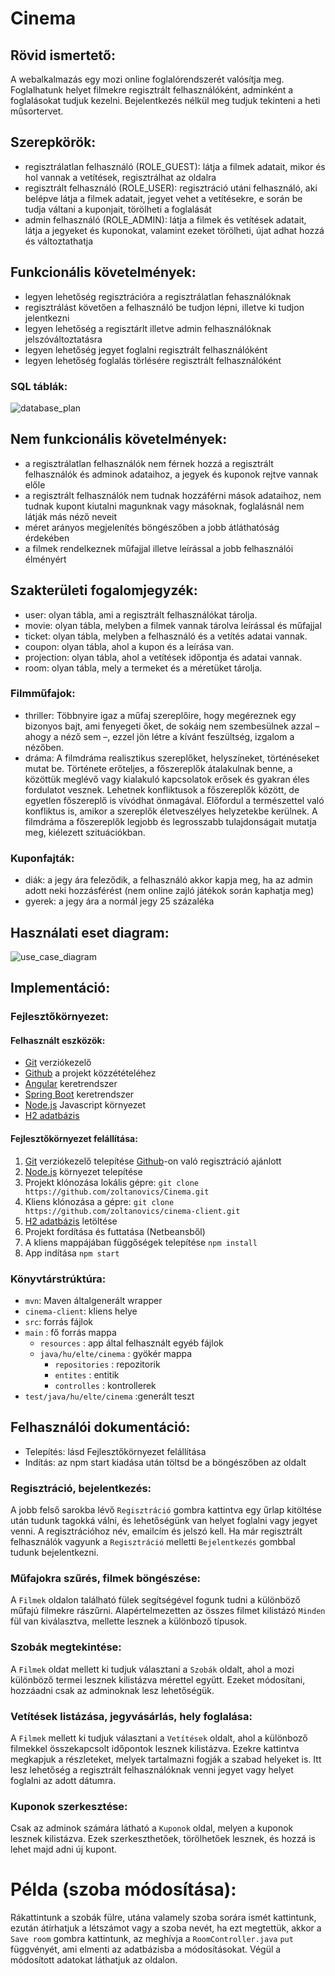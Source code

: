 # Cinema

## Rövid ismertető:
A webalkalmazás egy mozi online foglalórendszerét valósítja meg. Foglalhatunk helyet filmekre regisztrált felhasználóként, adminként a foglalásokat tudjuk kezelni. Bejelentkezés nélkül meg tudjuk tekinteni a heti műsortervet.

## Szerepkörök:
 - regisztrálatlan felhasználó (ROLE_GUEST): látja a filmek adatait, mikor és hol vannak a vetítések, regisztrálhat az oldalra
 - regisztrált felhasználó (ROLE_USER): regisztráció utáni felhasználó, aki belépve látja a filmek adatait, jegyet vehet a vetítésekre, e során be tudja váltani a kuponjait, törölheti a foglalását
 - admin felhasználó (ROLE_ADMIN): látja a filmek és vetítések adatait, látja a jegyeket és kuponokat, valamint ezeket törölheti, újat adhat hozzá és változtathatja

## Funkcionális követelmények:
- legyen lehetőség regisztrációra a regisztrálatlan fehasználóknak
- regisztrálást követően a felhasználó be tudjon lépni, illetve ki tudjon jelentkezni
- legyen lehetőség a regisztárlt illetve admin felhasználóknak jelszóváltoztatásra
- legyen lehetőség jegyet foglalni regisztrált felhasználóként
- legyen lehetőség foglalás törlésére regisztrált felhasználóként
### SQL táblák:
![database_plan](https://github.com/zoltanovics/Cinema/blob/master/adatbazis_terv.png)

## Nem funkcionális követelmények:
 - a regisztrálatlan felhasználók nem férnek hozzá a regisztrált felhasználók és adminok adataihoz, a jegyek és kuponok rejtve vannak előle
 - a regisztrált felhasználók nem tudnak hozzáférni mások adataihoz, nem tudnak kupont kiutalni magunknak vagy másoknak, foglalásnál nem látják más néző neveit
 - méret arányos megjelenítés böngészőben a jobb átláthatóság érdekében
 - a filmek rendelkeznek műfajjal illetve leírással a jobb felhasználói élményért

## Szakterületi fogalomjegyzék:
 - user: olyan tábla, ami a regisztrált felhasználókat tárolja.
 - movie: olyan tábla, melyben a filmek vannak tárolva leírással és műfajjal
 - ticket: olyan tábla, melyben a felhasználó és a vetítés adatai vannak.
 - coupon: olyan tábla, ahol a kupon és a leírása van.
 - projection: olyan tábla, ahol a vetítések időpontja és adatai vannak.
 - room: olyan tábla, mely a termeket és a méretüket tárolja.

### Filmműfajok:
 - thriller: Többnyire igaz a műfaj szereplőire, hogy megéreznek egy bizonyos bajt, ami fenyegeti őket, de sokáig nem szembesülnek azzal – ahogy a néző sem –, ezzel jön létre a kívánt feszültség, izgalom a nézőben.
 - dráma: A filmdráma realisztikus szereplőket, helyszíneket, történéseket mutat be. Története erőteljes, a főszereplők átalakulnak benne, a közöttük meglévő vagy kialakuló kapcsolatok erősek és gyakran éles fordulatot vesznek. Lehetnek konfliktusok a főszereplők között, de egyetlen főszereplő is vívódhat önmagával. Előfordul a természettel való konfliktus is, amikor a szereplők életveszélyes helyzetekbe kerülnek. A filmdráma a főszereplők legjobb és legrosszabb tulajdonságait mutatja meg, kiélezett szituációkban.
 
### Kuponfajták:
- diák: a jegy ára feleződik, a felhasználó akkor kapja meg, ha az admin adott neki hozzásférést (nem online zajló játékok során kaphatja meg)
- gyerek: a jegy ára a normál jegy 25 százaléka

## Használati eset diagram:
![use_case_diagram](https://github.com/zoltanovics/Cinema/blob/master/dia.jpg)

## Implementáció:

### Fejlesztőkörnyezet:

#### Felhasznált eszközök:
- [Git](https://git-scm.com/) verziókezelő
- [Github](https://github.com/) a projekt közzétételéhez
- [Angular](https://angular.io/) keretrendszer
- [Spring Boot](https://spring.io/projects/spring-boot) keretrendszer
- [Node.js](https://nodejs.org/en/) Javascript környezet
- [H2 adatbázis](https://www.h2database.com/html/main.html)

#### Fejlesztőkörnyezet felállítása:
1. [Git](https://git-scm.com/) verziókezelő telepítése
 [Github](https://github.com/)-on való regisztráció ajánlott
2. [Node.js](https://nodejs.org/en/) környezet telepítése
3. Projekt klónozása lokális gépre: `git clone https://github.com/zoltanovics/Cinema.git`
4. Kliens klónozása a gépre: `git clone https://github.com/zoltanovics/cinema-client.git`
5. [H2 adatbázis](https://www.h2database.com/html/main.html) letöltése
6. Projekt fordítása és futtatása (Netbeansből)
7. A kliens mappájában függőségek telepítése `npm install`
8. App indítása `npm start`

### Könyvtárstrúktúra:
- `mvn`: Maven általgenerált wrapper
- `cinema-client`: kliens helye
- `src`: forrás fájlok
 - `main` : fő forrás mappa
   - `resources` : app által felhasznált egyéb fájlok 
   - `java/hu/elte/cinema` :  gyökér mappa
     - `repositories` : repozitorik
     - `entites` : entitik
     - `controlles` : kontrollerek
 - `test/java/hu/elte/cinema` :generált teszt
 
## Felhasználói dokumentáció:
- Telepítés: lásd Fejlesztőkörnyezet felállítása
- Indítás: az npm start kiadása után töltsd be a böngészőben az oldalt
### Regisztráció, bejelentkezés:
A jobb felső sarokba lévő `Regisztráció` gombra kattintva egy űrlap kitöltése után tudunk tagokká válni, és lehetőségünk van helyet foglalni vagy jegyet venni. A regisztrációhoz név, emailcím és jelszó kell. Ha már regisztrált felhasználók vagyunk a `Regisztráció` melletti `Bejelentkezés` gombbal tudunk bejelentkezni. 
### Műfajokra szűrés, filmek böngészése:
A `Filmek` oldalon található fülek segítségével fogunk tudni a különböző műfajú filmekre rászűrni. Alapértelmezetten az összes filmet kilistázó `Minden` fül van kiválasztva, mellette lesznek a különboző típusok.
### Szobák megtekintése:
A `Filmek` oldat mellett ki tudjuk választani a `Szobák` oldalt, ahol a mozi különböző termei lesznek kilistázva mérettel együtt. Ezeket módosítani, hozzáadni csak az adminoknak lesz lehetőségük.
### Vetítések listázása, jegyvásárlás, hely foglalása:
A `Filmek` mellett ki tudjuk választani a `Vetítések` oldalt, ahol a különboző filmekkel összekapcsolt időpontok lesznek kilistázva. Ezekre kattintva megkapjuk a részleteket, melyek tartalmazni fogják a szabad helyeket is. Itt lesz lehetőség a regisztrált felhasználóknak venni jegyet vagy helyet foglalni az adott dátumra.
### Kuponok szerkesztése:
Csak az adminok számára látható a `Kuponok` oldal, melyen a kuponok lesznek kilistázva. Ezek szerkeszthetőek, törölhetőek lesznek, és hozzá is lehet majd adni új kupont. 

# Példa (szoba módosítása):
Rákattintunk a szobák fülre, utána valamely szoba sorára ismét kattintunk, ezután átírhatjuk a létszámot vagy a szoba nevét, ha ezt megtettük, akkor a `Save room` gombra kattintunk, az meghívja a `RoomController.java` `put` függvényét, ami elmenti az adatbázisba a módosításokat. Végül a módosított adatokat láthatjuk az oldalon.
